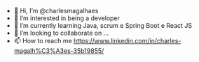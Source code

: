 - 👋 Hi, I’m @charlesmagalhaes
- 👀 I’m interested in being a developer
- 🌱 I’m currently learning Java, scrum e Spring Boot e React JS
- 💞️ I’m looking to collaborate on ...
- 📫 How to reach me https://www.linkedin.com/in/charles-magalh%C3%A3es-35b19855/

<!---
charlesmagalhaes/charlesmagalhaes is a ✨ special ✨ repository because its `README.md` (this file) appears on your GitHub profile.
You can click the Preview link to take a look at your changes.
--->
